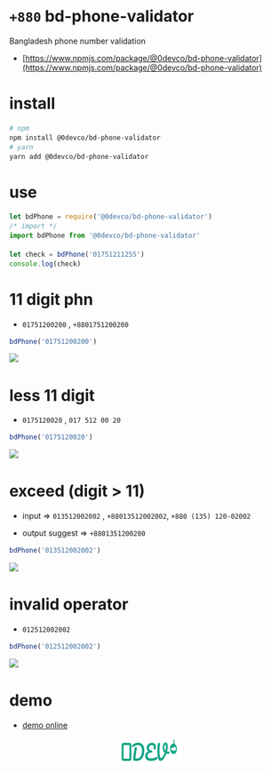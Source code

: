 # `+880` bd-phone-validator
Bangladesh phone number validation

* [https://www.npmjs.com/package/@0devco/bd-phone-validator](https://www.npmjs.com/package/@0devco/bd-phone-validator)

# install

```bash
# npm
npm install @0devco/bd-phone-validator
# yarn
yarn add @0devco/bd-phone-validator
```

# use

```js
let bdPhone = require('@0devco/bd-phone-validator')
/* import */
import bdPhone from '@0devco/bd-phone-validator'

let check = bdPhone('01751211255')
console.log(check)
```

# 11 digit phn

* `01751200200` , `+8801751200200`

```js
bdPhone('01751200200')
```
<p><img src="https://user-images.githubusercontent.com/17185462/47107057-170e9c80-d26a-11e8-91c4-b83b3c65f95f.PNG"></p>


# less 11 digit

* `0175120020` , `017 512 00 20`

```js
bdPhone('0175120020')
```

<p><img src="https://user-images.githubusercontent.com/17185462/47107103-3dccd300-d26a-11e8-9406-648f3a3d5de8.PNG"></p>

# exceed (digit > 11)

* input => `013512002002` , `+88013512002002`, `+880 (135) 120-02002`

* output suggest => `+8801351200200`

```js
bdPhone('013512002002')
```
<p><img src="https://user-images.githubusercontent.com/17185462/47107133-56d58400-d26a-11e8-9d2b-d6f20e1f25a5.PNG"></p>

# invalid operator

* `012512002002`

```js
bdPhone('012512002002')
```

<p><img src="https://user-images.githubusercontent.com/17185462/47107175-6fde3500-d26a-11e8-8d6d-56bafed3bcbd.PNG"></p>

# demo

* [demo online](https://code4mk.org/bd-phone-validator)

<a href="https://twitter.com/0devco" target="_blank" > <p align="center"><img src="https://raw.githubusercontent.com/0devco/docs/master/.devco-images/logo-transparent.png"></p></a>
